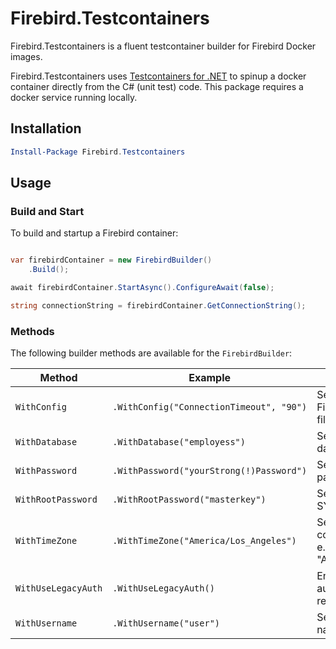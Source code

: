 ﻿# Firebird.Testcontainers

Firebird.Testcontainers is a fluent testcontainer builder for Firebird Docker images.

Firebird.Testcontainers uses [Testcontainers for .NET](https://dotnet.testcontainers.org/) to spinup a docker container directly from the C# (unit test) code. This package requires a docker service running locally.

## Installation

```PowerShell
Install-Package Firebird.Testcontainers
```

## Usage
### Build and Start

To build and startup a Firebird container:

```csharp

var firebirdContainer = new FirebirdBuilder()
    .Build();

await firebirdContainer.StartAsync().ConfigureAwait(false);

string connectionString = firebirdContainer.GetConnectionString();

```

### Methods
The following builder methods are available for the `FirebirdBuilder`:

| Method |  Example | What |
| -      | -        | -    |
| `WithConfig` | `.WithConfig("ConnectionTimeout", "90")` | Sets values in the Firebird configuration file (firebird.conf).
| `WithDatabase` | `.WithDatabase("employess")` | Sets the Firebird database name.
| `WithPassword` | `.WithPassword("yourStrong(!)Password")` | Sets the Firebird user password.
| `WithRootPassword` | `.WithRootPassword("masterkey")` | Sets the Firebird SYSDBA password.
| `WithTimeZone` | `.WithTimeZone("America/Los_Angeles")` | Sets the Firebird container time zone. e.g. "America/Los_Angeles".
| `WithUseLegacyAuth` | `.WithUseLegacyAuth()` | Enables legacy Firebird authentication (not recommended).
| `WithUsername` | `.WithUsername("user")` | Sets the Firebird user name.
